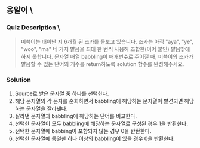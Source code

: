 ## 옹알이 \

### Quiz Description \
> 머쓱이는 태어난 지 6개월 된 조카를 돌보고 있습니다. 조카는 아직 "aya", "ye", "woo", "ma" 네 가지 발음을 최대 한 번씩 사용해 조합한(이어 붙인) 발음밖에 하지 못합니다. 문자열 배열 babbling이 매개변수로 주어질 때, 머쓱이의 조카가 발음할 수 있는 단어의 개수를 return하도록 solution 함수를 완성해주세요.

 
### Solution
1. Source로 받은 문자열 중 하나를 선택한다. 
2. 해당 문자열의 각 문자를 순회하면서 babbling에 해당하는 문자열이 발견되면 해당하는 문자열을 잘라낸다. 
3. 잘라낸 문자열과 babbling에 해당하는 단어를 비교한다.
4. 선택한 문자열이 모두 babbling에 해당하는 문자열로 구성된 경우 1을 반환한다.
5. 선택한 문자열에 babbing이 포함되지 않는 경우 0을 반환한다.  
6. 선택한 문자열에 동일한 하나 이상의 babbling이 있을 경우 0을 반환한다. 